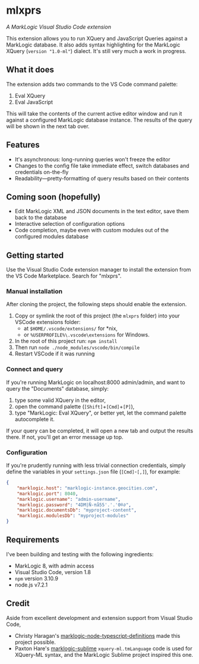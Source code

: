 # mlxprs

*A MarkLogic Visual Studio Code extension*

This extension allows you to run XQuery and JavaScript Queries against a MarkLogic database.
It also adds syntax highlighting for the MarkLogic XQuery (`version "1.0-ml"`) dialect.
It's still very much a work in progress.

## What it does

The extension adds two commands to the VS Code command palette:

1. Eval XQuery
2. Eval JavaScript

This will take the contents of the current active editor window and run it against a configured MarkLogic database instance.
The results of the query will be shown in the next tab over.

## Features

- It's asynchronous: long-running queries won't freeze the editor
- Changes to the config file take immediate effect, switch databases and credentials on-the-fly
- Readability—pretty-formatting of query results based on their contents

## Coming soon (hopefully)

- Edit MarkLogic XML and JSON documents in the text editor, save them back to the database
- Interactive selection of configuration options
- Code completion, maybe even with custom modules out of the configured modules database

## Getting started

Use the Visual Studio Code extension manager to install the extension from the VS Code Marketplace. Search for "mlxprs".

### Manual installation

After cloning the project, the following steps should enable the extension.

1. Copy or symlink the root of this project (the `mlxprs` folder) into your VSCode extensions folder:
    - at `$HOME/.vscode/extensions/` for *nix,
    - or `%USERPROFILE%\.vscode\extensions` for Windows.
2. In the root of this project run: `npm install`
3. Then run `node ./node_modules/vscode/bin/compile`
4. Restart VSCode if it was running


### Connect and query

If you're running MarkLogic on localhost:8000 admin/admin, and want to query the "Documents" database,
simply:

1. type some valid XQuery in the editor,
2. open the command palette (`[Shift]`+`[Cmd]`+`[P]`),
3. type "MarkLogic: Eval XQuery", or better yet, let the command palette autocomplete it.

If your query can be completed, it will open a new tab and output the results there.
If not, you'll get an error message up top.

### Configuration

If you're prudently running with less trivial connection credentials,
simply define the variables in your `settings.json` file (`[Cmd]`-`[,]`),
for example:

```json
{
    "marklogic.host": "marklogic-instance.geocities.com",
    "marklogic.port": 8040,
    "marklogic.username": "admin-username",
    "marklogic.password": "4DM|Ñ-πå55'.'.'0®∂",
    "marklogic.documentsDb": "myproject-content",
    "marklogic.modulesDb": "myproject-modules"
}
```

## Requirements

I've been building and testing with the following ingredients:

- MarkLogic 8, with admin access
- Visual Studio Code, version 1.8
- `npm` version 3.10.9
- node.js v7.2.1

## Credit

Aside from excellent development and extension support from Visual Studio Code,

- Christy Haragan's [marklogic-node-typescript-definitions](https://github.com/christyharagan/marklogic-node-typescript-definitions)
made this project possible.
- Paxton Hare's [marklogic-sublime](https://github.com/paxtonhare/MarkLogic-Sublime)
`xquery-ml.tmLanguage` code is used for XQuery-ML syntax, and the MarkLogic Sublime project inspired this one.
